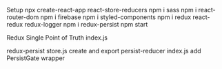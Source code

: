 Setup
    npx create-react-app react-store-reducers
        npm i sass      npm i react-router-dom      npm i firebase
        npm i styled-components
        npm i redux react-redux redux-logger
        npm i redux-persist
    npm start     

Redux
    Single Point of Truth
    index.js    <Provider store={store}>

redux-persist
    store.js
        create and export persist-reducer
    index.js
        add PersistGate wrapper

